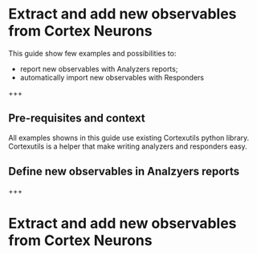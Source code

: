 
# Extract and add new observables from Cortex Neurons

This guide show few examples and possibilities to:

- report new observables with Analyzers reports;
- automatically import new observables with Responders

+++

## Pre-requisites and context

All examples showns in this guide use existing Cortexutils python library. Cortexutils is a helper that make writing analyzers and responders easy. 

## Define new observables in Analzyers reports


+++ 

# Extract and add new observables from Cortex Neurons
